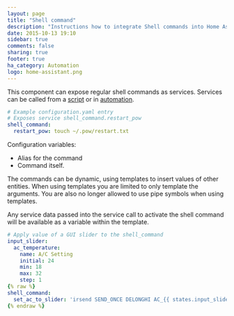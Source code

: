 ```yaml
---
layout: page
title: "Shell command"
description: "Instructions how to integrate Shell commands into Home Assistant."
date: 2015-10-13 19:10
sidebar: true
comments: false
sharing: true
footer: true
ha_category: Automation
logo: home-assistant.png
---
```


This component can expose regular shell commands as services. Services can be called from a [script] or in [automation].

[script]: /components/script/
[automation]: /getting-started/automation/

```yaml
# Example configuration.yaml entry
# Exposes service shell_command.restart_pow
shell_command:
  restart_pow: touch ~/.pow/restart.txt
```

Configuration variables:

 - Alias for the command
 - Command itself.

The commands can be dynamic, using templates to insert values of other entities. When using templates you are limited to only template the arguments. You are also no longer allowed to use pipe symbols when using templates.

Any service data passed into the service call to activate the shell command will be available as a variable within the template.

```yaml
# Apply value of a GUI slider to the shell_command
input_slider:
  ac_temperature:
    name: A/C Setting
    initial: 24
    min: 18
    max: 32
    step: 1
{% raw %}
shell_command:
  set_ac_to_slider: 'irsend SEND_ONCE DELONGHI AC_{{ states.input_slider.ac_temperature.state}}_AUTO'
{% endraw %}
```
